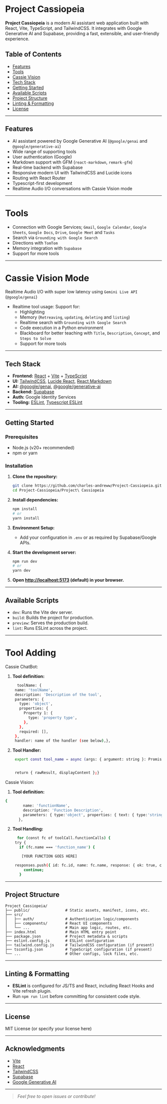 # Project Cassiopeia

**Project Cassiopeia** is a modern AI assistant web application built with React, Vite, TypeScript, and TailwindCSS. It integrates with Google Generative AI and Supabase, providing a fast, extensible, and user-friendly experience.

## Table of Contents

- [Features](#features)
- [Tools](#tools)
- [Cassie Vision](#cassie-vision-mode)
- [Tech Stack](#tech-stack)
- [Getting Started](#getting-started)
- [Available Scripts](#available-scripts)
- [Project Structure](#project-structure)
- [Linting & Formatting](#linting--formatting)
- [License](#license)

---

## Features

- AI assistant powered by Google Generative AI (`@google/genai` and `@google/generative-ai`)
- Wide range of supporting tools
- User authentication (Google)
- Markdown support with GFM (`react-markdown`, `remark-gfm`)
- Real-time backend with Supabase
- Responsive modern UI with TailwindCSS and Lucide icons
- Routing with React Router
- Typescript-first development
- Realtime Audio I/O conversations with Cassie Vision mode

---

# Tools

- Connection with Google Services; `Gmail`, `Google Calendar`, `Google Sheets`, `Google Docs`, `Drive`, `Google Meet` and `Tasks`
- Search via `Grounding with Google Search`
- Directions with `TomTom`
- Memory integration with `Supabase`
- Support for more tools
  

---

# Cassie Vision Mode

Realtime Audio I/O with super low latency using `Gemini Live API` (`@google/genai`)

- Realtime tool usage:
  Support for:
  - Highlighting
  - Memory (`Retreaving`, `updating`, `deleting` and `listing`)
  - Realtime search with `Grounding with Google Search`
  - Code execution in a Python environment
  - Blackboard for better teaching with `Title`, `Description`, `Concept`, and `Steps to Solve`
  - Support for more tools

---
## Tech Stack

- **Frontend:** [React](https://reactjs.org/) + [Vite](https://vitejs.dev/) + [TypeScript](https://www.typescriptlang.org/)
- **UI:** [TailwindCSS](https://tailwindcss.com/), [Lucide React](https://lucide.dev/), [React Markdown](https://github.com/remarkjs/react-markdown)
- **AI:** [@google/genai](https://www.npmjs.com/package/@google/genai), [@google/generative-ai](https://www.npmjs.com/package/@google/generative-ai)
- **Backend:** [Supabase](https://supabase.com/)
- **Auth:** Google Identity Services
- **Tooling:** [ESLint](https://eslint.org/), [Typescript ESLint](https://typescript-eslint.io/)

---

## Getting Started

### Prerequisites

- Node.js (v20+ recommended)
- npm or yarn

### Installation

1. **Clone the repository:**
   ```sh
   git clone https://github.com/charles-andreww/Project-Cassiopeia.git
   cd Project-Cassiopeia/Project\ Cassiopeia
   ```

2. **Install dependencies:**
   ```sh
   npm install
   # or
   yarn install
   ```

3. **Environment Setup:**
   - Add your configuration in `.env` or as required by Supabase/Google APIs.

4. **Start the development server:**
   ```sh
   npm run dev
   # or
   yarn dev
   ```

5. **Open [http://localhost:5173](http://localhost:5173) (default) in your browser.**

---

## Available Scripts

- `dev`: Runs the Vite dev server.
- `build`: Builds the project for production.
- `preview`: Serves the production build.
- `lint`: Runs ESLint across the project.

---

# Tool Adding

Cassie ChatBot:
1. **Tool definition:**
   ```sh
     toolName: {
    name: 'toolName',
    description: 'Description of the tool',
    parameters: {
      type: 'object',
      properties: {
        Property 1: {
          type: 'property type',
        },
      },
      required: [],
    },
    handler: name of the handler (see below),},
   ```
2. **Tool Handler:**
   ```sh
    export const tool_name = async (args: { argument: string }: Promise<FunctionResult> => {


    return { rawResult, displayContent };}
   ```

   
Cassie Vision:
1. **Tool definition:**
```sh
{
        name: 'functionName',
        description: 'Function Description',
        parameters: { type:'object', properties: { text: { type:'string' } } }
      },
```
2. **Tool Handling:**
   ```sh
     for (const fc of toolCall.functionCalls) {
    try {
      if (fc.name === 'function_name') {

       [YOUR FUNCTION GOES HERE]
   
    responses.push({ id: fc.id, name: fc.name, response: { ok: true, count: cleaned.length } });
        continue;
      }
   ```
---
## Project Structure

```
Project Cassiopeia/
├── public/                # Static assets, manifest, icons, etc.
├── src/
│   ├── auth/              # Authentication logic/components
│   ├── components/        # React UI components
│   └── ...                # Main app logic, routes, etc.
├── index.html             # Main HTML entry point
├── package.json           # Project metadata & scripts
├── eslint.config.js       # ESLint configuration
├── tailwind.config.js     # TailwindCSS configuration (if present)
├── tsconfig.json          # TypeScript configuration (if present)
└── ...                    # Other configs, lock files, etc.
```

---

## Linting & Formatting

- **ESLint** is configured for JS/TS and React, including React Hooks and Vite refresh plugin.
- Run `npm run lint` before committing for consistent code style.

---

## License

MIT License (or specify your license here)

---

## Acknowledgments

- [Vite](https://vitejs.dev/)
- [React](https://reactjs.org/)
- [TailwindCSS](https://tailwindcss.com/)
- [Supabase](https://supabase.com/)
- [Google Generative AI](https://ai.google.dev/)

---

> _Feel free to open issues or contribute!_
